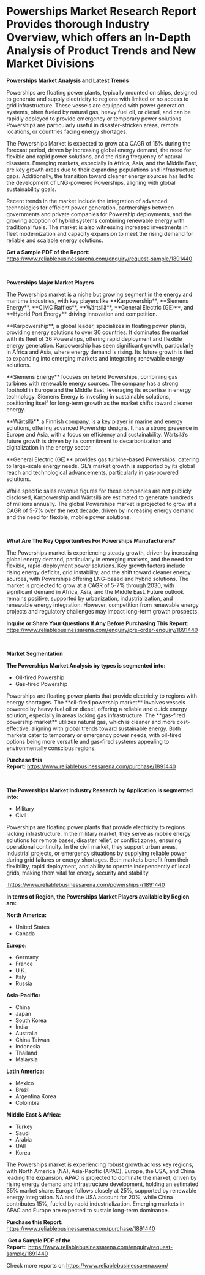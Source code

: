 <p><h1>Powerships Market Research Report Provides thorough Industry Overview, which offers an In-Depth Analysis of Product Trends and New Market Divisions</h1></p><p><strong>Powerships Market Analysis and Latest Trends</strong></p>
<p><p>Powerships are floating power plants, typically mounted on ships, designed to generate and supply electricity to regions with limited or no access to grid infrastructure. These vessels are equipped with power generation systems, often fueled by natural gas, heavy fuel oil, or diesel, and can be rapidly deployed to provide emergency or temporary power solutions. Powerships are particularly useful in disaster-stricken areas, remote locations, or countries facing energy shortages.</p><p>The Powerships Market is expected to grow at a CAGR of 15% during the forecast period, driven by increasing global energy demand, the need for flexible and rapid power solutions, and the rising frequency of natural disasters. Emerging markets, especially in Africa, Asia, and the Middle East, are key growth areas due to their expanding populations and infrastructure gaps. Additionally, the transition toward cleaner energy sources has led to the development of LNG-powered Powerships, aligning with global sustainability goals.</p><p>Recent trends in the market include the integration of advanced technologies for efficient power generation, partnerships between governments and private companies for Powership deployments, and the growing adoption of hybrid systems combining renewable energy with traditional fuels. The market is also witnessing increased investments in fleet modernization and capacity expansion to meet the rising demand for reliable and scalable energy solutions.</p></p>
<p><strong>Get a Sample PDF of the Report:&nbsp;</strong> <a href="https://www.reliablebusinessarena.com/enquiry/request-sample/1891440?utm_campaign=1995&utm_medium=2&utm_source=Github&utm_content=ia&utm_term=22012025&utm_id=powerships">https://www.reliablebusinessarena.com/enquiry/request-sample/1891440</a></p>
<p>&nbsp;</p>
<p><strong>Powerships Major Market Players</strong></p>
<p><p>The Powerships market is a niche but growing segment in the energy and maritime industries, with key players like **Karpowership**, **Siemens Energy**, **CIMC Raffles**, **Wärtsilä**, **General Electric (GE)**, and **Hybrid Port Energy** driving innovation and competition. </p><p>**Karpowership**, a global leader, specializes in floating power plants, providing energy solutions to over 30 countries. It dominates the market with its fleet of 36 Powerships, offering rapid deployment and flexible energy generation. Karpowership has seen significant growth, particularly in Africa and Asia, where energy demand is rising. Its future growth is tied to expanding into emerging markets and integrating renewable energy solutions.</p><p>**Siemens Energy** focuses on hybrid Powerships, combining gas turbines with renewable energy sources. The company has a strong foothold in Europe and the Middle East, leveraging its expertise in energy technology. Siemens Energy is investing in sustainable solutions, positioning itself for long-term growth as the market shifts toward cleaner energy.</p><p>**Wärtsilä**, a Finnish company, is a key player in marine and energy solutions, offering advanced Powership designs. It has a strong presence in Europe and Asia, with a focus on efficiency and sustainability. Wärtsilä’s future growth is driven by its commitment to decarbonization and digitalization in the energy sector.</p><p>**General Electric (GE)** provides gas turbine-based Powerships, catering to large-scale energy needs. GE’s market growth is supported by its global reach and technological advancements, particularly in gas-powered solutions.</p><p>While specific sales revenue figures for these companies are not publicly disclosed, Karpowership and Wärtsilä are estimated to generate hundreds of millions annually. The global Powerships market is projected to grow at a CAGR of 5-7% over the next decade, driven by increasing energy demand and the need for flexible, mobile power solutions.</p></p>
<p>&nbsp;</p>
<p><strong>What Are The Key Opportunities For Powerships Manufacturers?</strong></p>
<p><p>The Powerships market is experiencing steady growth, driven by increasing global energy demand, particularly in emerging markets, and the need for flexible, rapid-deployment power solutions. Key growth factors include rising energy deficits, grid instability, and the shift toward cleaner energy sources, with Powerships offering LNG-based and hybrid solutions. The market is projected to grow at a CAGR of 5-7% through 2030, with significant demand in Africa, Asia, and the Middle East. Future outlook remains positive, supported by urbanization, industrialization, and renewable energy integration. However, competition from renewable energy projects and regulatory challenges may impact long-term growth prospects.</p></p>
<p><strong>Inquire or Share Your Questions If Any Before Purchasing This Report:</strong> <a href="https://www.reliablebusinessarena.com/enquiry/pre-order-enquiry/1891440?utm_campaign=1995&utm_medium=2&utm_source=Github&utm_content=ia&utm_term=22012025&utm_id=powerships">https://www.reliablebusinessarena.com/enquiry/pre-order-enquiry/1891440</a></p>
<p>&nbsp;</p>
<p><strong>Market Segmentation</strong></p>
<p><strong>The Powerships Market Analysis by types is segmented into:</strong></p>
<p><ul><li>Oil-fired Powership</li><li>Gas-fired Powership</li></ul></p>
<p><p>Powerships are floating power plants that provide electricity to regions with energy shortages. The **oil-fired powership market** involves vessels powered by heavy fuel oil or diesel, offering a reliable and quick energy solution, especially in areas lacking gas infrastructure. The **gas-fired powership market** utilizes natural gas, which is cleaner and more cost-effective, aligning with global trends toward sustainable energy. Both markets cater to temporary or emergency power needs, with oil-fired options being more versatile and gas-fired systems appealing to environmentally conscious regions.</p></p>
<p><strong>Purchase this Report:&nbsp;</strong><a href="https://www.reliablebusinessarena.com/purchase/1891440?utm_campaign=1995&utm_medium=2&utm_source=Github&utm_content=ia&utm_term=22012025&utm_id=powerships">https://www.reliablebusinessarena.com/purchase/1891440</a></p>
<p>&nbsp;</p>
<p><strong>The Powerships Market Industry Research by Application is segmented into:</strong></p>
<p><ul><li>Military</li><li>Civil</li></ul></p>
<p><p>Powerships are floating power plants that provide electricity to regions lacking infrastructure. In the military market, they serve as mobile energy solutions for remote bases, disaster relief, or conflict zones, ensuring operational continuity. In the civil market, they support urban areas, industrial projects, or emergency situations by supplying reliable power during grid failures or energy shortages. Both markets benefit from their flexibility, rapid deployment, and ability to operate independently of local grids, making them vital for energy security and stability.</p></p>
<p><a href="https://www.reliablebusinessarena.com/powerships-r1891440?utm_campaign=1995&utm_medium=2&utm_source=Github&utm_content=ia&utm_term=22012025&utm_id=powerships">&nbsp;https://www.reliablebusinessarena.com/powerships-r1891440</a></p>
<p><strong>In terms of Region, the Powerships Market Players available by Region are:</strong></p>
<p>
    <p> <strong> North America: </strong>
        <ul>
            <li>United States</li>
            <li>Canada</li>
        </ul>
        </p> 
    <p> <strong> Europe: </strong>
        <ul>
            <li>Germany</li>
            <li>France</li>
            <li>U.K.</li>
            <li>Italy</li>
            <li>Russia</li>
        </ul>
        </p> 
    <p> <strong> Asia-Pacific: </strong>
        <ul>
            <li>China</li>
            <li>Japan</li>
            <li>South Korea</li>
            <li>India</li>
            <li>Australia</li>
            <li>China Taiwan</li>
            <li>Indonesia</li>
            <li>Thailand</li>
            <li>Malaysia</li>
        </ul>
        </p> 
    <p> <strong> Latin America: </strong>
        <ul>
            <li>Mexico</li>
            <li>Brazil</li>
            <li>Argentina Korea</li>
            <li>Colombia</li>
        </ul>
        </p> 
    <p> <strong> Middle East & Africa: </strong>
        <ul>
            <li>Turkey</li>
            <li>Saudi</li>
            <li>Arabia</li>
            <li>UAE</li>
            <li>Korea</li>
        </ul>
    </p>
    </p>
<p><p>The Powerships market is experiencing robust growth across key regions, with North America (NA), Asia-Pacific (APAC), Europe, the USA, and China leading the expansion. APAC is projected to dominate the market, driven by rising energy demand and infrastructure development, holding an estimated 35% market share. Europe follows closely at 25%, supported by renewable energy integration. NA and the USA account for 20%, while China contributes 15%, fueled by rapid industrialization. Emerging markets in APAC and Europe are expected to sustain long-term dominance.</p></p>
<p><strong>Purchase this Report: </strong><a href="https://www.reliablebusinessarena.com/purchase/1891440?utm_campaign=1995&utm_medium=2&utm_source=Github&utm_content=ia&utm_term=22012025&utm_id=powerships">https://www.reliablebusinessarena.com/purchase/1891440</a></p>
<p>&nbsp;<strong>Get a Sample PDF of the Report:&nbsp;&nbsp;</strong><a href="https://www.reliablebusinessarena.com/enquiry/request-sample/1891440?utm_campaign=1995&utm_medium=2&utm_source=Github&utm_content=ia&utm_term=22012025&utm_id=powerships">https://www.reliablebusinessarena.com/enquiry/request-sample/1891440</a></p>
<p><strong></strong></p>
<p>Check more reports on <a href="https://www.reliablebusinessarena.com/?utm_campaign=1995&utm_medium=2&utm_source=Github&utm_content=ia&utm_term=22012025&utm_id=powerships">https://www.reliablebusinessarena.com/</a></p>